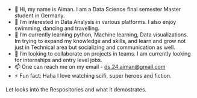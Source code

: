 - 👋 Hi, my name is Aiman. I am a Data Science final semester Master student in Germany.
- 👀 I’m interested in Data Analysis in various platforms. I also enjoy swimming, dancing and travelling.
- 🌱 I’m currently learning python, Machine learning, Data visualizations. Im trying to expand my knowledge and skills, and learn and grow not just in Technical area but socializing and communication as well.
- 💞️ I’m looking to collaborate on projects in teams. I am currently looking for internships and entry level jobs.
- 📫 One can reach me on my email - ds.24.aiman@gmail.com
- ⚡ Fun fact: Haha I love watching scifi, super heroes and fiction.

Let looks into the Respositories and what it demostrates.

